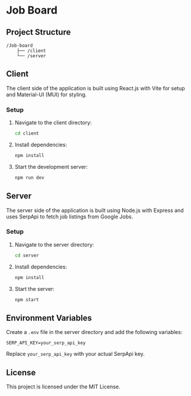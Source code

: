 # Job Board

## Project Structure

```
/Job-board
    ├── /client
    └── /server
```

## Client

The client side of the application is built using React.js with Vite for setup and Material-UI (MUI) for styling.

### Setup

1. Navigate to the client directory:
     ```sh
     cd client
     ```

2. Install dependencies:
     ```sh
     npm install
     ```

3. Start the development server:
     ```sh
     npm run dev
     ```

## Server

The server side of the application is built using Node.js with Express and uses SerpApi to fetch job listings from Google Jobs.

### Setup

1. Navigate to the server directory:
     ```sh
     cd server
     ```

2. Install dependencies:
     ```sh
     npm install
     ```

3. Start the server:
     ```sh
     npm start
     ```

## Environment Variables

Create a `.env` file in the server directory and add the following variables:

```
SERP_API_KEY=your_serp_api_key
```

Replace `your_serp_api_key` with your actual SerpApi key.

## License

This project is licensed under the MIT License.
